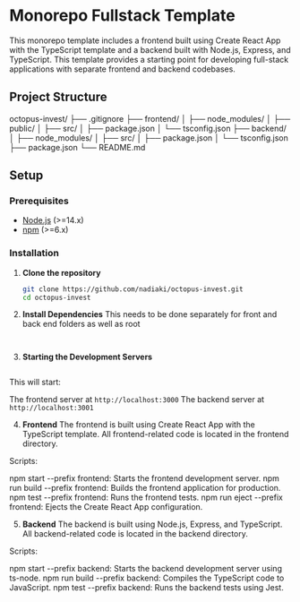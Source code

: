 
# Monorepo Fullstack Template

This monorepo template includes a frontend built using Create React App with the TypeScript template and a backend built with Node.js, Express, and TypeScript. This template provides a starting point for developing full-stack applications with separate frontend and backend codebases.

## Project Structure


octopus-invest/
├── .gitignore
├── frontend/
│ ├── node_modules/
│ ├── public/
│ ├── src/
│ ├── package.json
│ └── tsconfig.json
├── backend/
│ ├── node_modules/
│ ├── src/
│ ├── package.json
│ └── tsconfig.json
├── package.json
└── README.md

## Setup

### Prerequisites

- [Node.js](https://nodejs.org/) (>=14.x)
- [npm](https://www.npmjs.com/) (>=6.x)

### Installation

1. **Clone the repository**

   ```bash
   git clone https://github.com/nadiaki/octopus-invest.git
   cd octopus-invest

2. **Install Dependencies**
This needs to be done separately for front and back end folders as well as root 

    ```npm install


3. **Starting the Development Servers**

    ```npm start

This will start:

The frontend server at `http://localhost:3000`
The backend server at `http://localhost:3001`

4. **Frontend**
The frontend is built using Create React App with the TypeScript template. All frontend-related code is located in the frontend directory.

Scripts:

npm start --prefix frontend: Starts the frontend development server.
npm run build --prefix frontend: Builds the frontend application for production.
npm test --prefix frontend: Runs the frontend tests.
npm run eject --prefix frontend: Ejects the Create React App configuration.

5. **Backend**
The backend is built using Node.js, Express, and TypeScript. All backend-related code is located in the backend directory.

Scripts:

npm start --prefix backend: Starts the backend development server using ts-node.
npm run build --prefix backend: Compiles the TypeScript code to JavaScript.
npm test --prefix backend: Runs the backend tests using Jest.